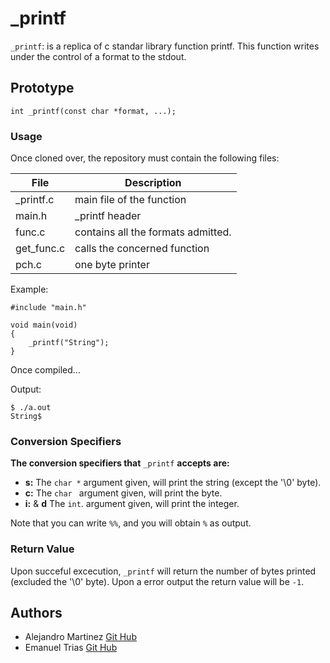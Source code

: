 # _printf

 `_printf`: is a replica of c standar library function printf. This function writes under the control of a format to the stdout. 


## Prototype

`int _printf(const char *format, ...);`


### Usage

Once cloned over, the repository must contain the following files:

| File  	| Description   |
| ------------- | ------------- |
| _printf.c     | main file of the function         |
| main.h        | _printf header                    |
| func.c        | contains all the formats admitted.|
| get_func.c 	| calls the concerned function	    |
| pch.c    	| one byte printer      	    |

Example:

```
#include "main.h"

void main(void)
{
	_printf("String");
}
```

Once compiled...

Output:

```
$ ./a.out
String$
```


### Conversion Specifiers

__The conversion specifiers that__ `_printf` __accepts are:__

* __s:__ The `char *` argument given, will print the string (except the '\0' byte).
* __c:__ The `char ` argument given, will print the byte.
* __i:__ & __d__ The `int`. argument given, will print the integer. 

Note that you can write `%%`, and you will obtain `%` as output.

### Return Value

Upon succeful excecution, `_printf` will return the number of bytes printed (excluded the '\0' byte). Upon a error output the return value will be `-1`.


## Authors

* Alejandro Martinez [Git Hub](https://github.com/alemao51092)
* Emanuel Trias [Git Hub](https://github.com/KrasniKot)

